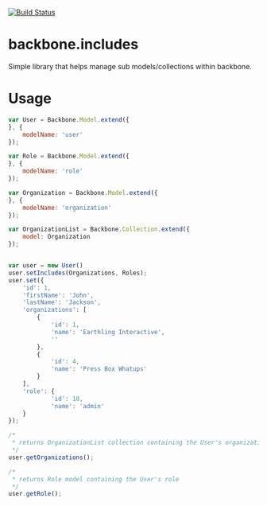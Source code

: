 [![Build
Status](https://travis-ci.org/jthoms1/backbone.includes.png?branch=master)](https://travis-ci.org/jthoms1/backbone.includes)


backbone.includes
=================

Simple library that helps manage sub models/collections within backbone.

Usage
==================
```JavaScript
var User = Backbone.Model.extend({
}, {
	modelName: 'user'
});

var Role = Backbone.Model.extend({
}, {
	modelName: 'role'
});

var Organization = Backbone.Model.extend({
}, {
	modelName: 'organization'
});

var OrganizationList = Backbone.Collection.extend({
	model: Organization
});


var user = new User()
user.setIncludes(Organizations, Roles);
user.set({
	'id': 1,
	'firstName': 'John',
	'lastName': 'Jackson',
	'organizations': [
		{
			'id': 1,
			'name': 'Earthling Interactive',
			''
		},
		{
			'id': 4,
			'name': 'Press Box Whatups'
		}
	],
	'role': {
			'id': 10,
			'name': 'admin'
	}
});

/*
 * returns OrganizationList collection containing the User's organizations
 */
user.getOrganizations();

/*
 * returns Role model containing the User's role
 */
user.getRole();
```